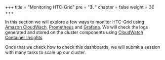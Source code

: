 +++
title = "Monitoring HTC-Grid"
pre = "<b>3. </b>"
chapter = false
weight = 30
+++

In this section we will explore a few ways to monitor HTC-Grid using [Amazon CloudWach](https://aws.amazon.com/cloudwatch/), [Prometheus](https://prometheus.io/) and [Grafana](https://grafana.com/). We will check the logs generated and stored on the cluster components using [CloudWatch Container Insights](https://docs.aws.amazon.com/AmazonCloudWatch/latest/monitoring/ContainerInsights.html)

Once that we check how to check this dashboards, we will submit a session with many tasks to scale up our cluster.
